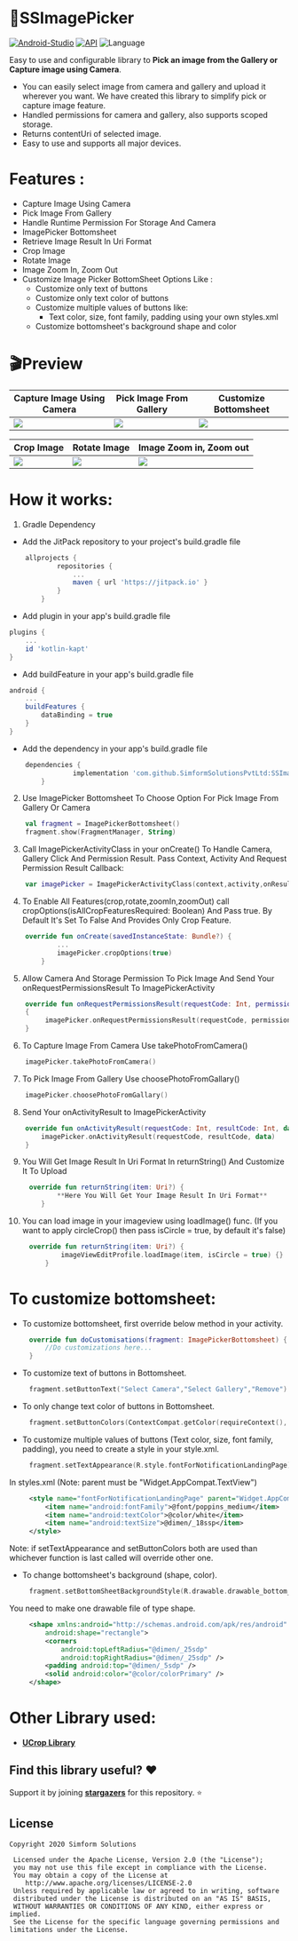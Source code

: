 # 📸SSImagePicker 

[![Android-Studio](https://img.shields.io/badge/Android%20Studio-4.0+-orange.svg?style=flat)](https://developer.android.com/studio/)
[![API](https://img.shields.io/badge/API-19%2B-brightgreen.svg?style=flat)](https://android-arsenal.com/api?level=19)
![Language](https://img.shields.io/badge/language-Kotlin-orange.svg)

Easy to use and configurable library to **Pick an image from the Gallery or Capture image using Camera**.

* You can easily select image from camera and gallery and upload it wherever you want. We have created this library to simplify pick or capture image feature.
* Handled permissions for camera and gallery, also supports scoped storage.
* Returns contentUri of selected image.
* Easy to use and supports all major devices.

# Features :

* Capture Image Using Camera
* Pick Image From Gallery
* Handle Runtime Permission For Storage And Camera
* ImagePicker Bottomsheet 
* Retrieve Image Result In Uri Format
* Crop Image
* Rotate Image
* Image Zoom In, Zoom Out
* Customize Image Picker BottomSheet Options Like :
     - Customize only text of buttons
     - Customize only text color of buttons
     - Customize multiple values of buttons like:
          - Text color, size, font family, padding using your own styles.xml
     - Customize bottomsheet's background shape and color


# 🎬Preview

| Capture Image Using Camera | Pick Image From Gallery | Customize Bottomsheet |
|--|--|--|
| ![](camera.gif) | ![](gallery.gif) | ![](bottomsheetCustomization.gif) |

| Crop Image | Rotate Image | Image Zoom in, Zoom out |
|--|--|--|
| ![](crop.gif) | ![](rotate.gif) | ![](zoomInzoomOut.gif)

# How it works:

1. Gradle Dependency

- Add the JitPack repository to your project's build.gradle file

```groovy
    allprojects {
    		repositories {
    			...
    			maven { url 'https://jitpack.io' }
    		}
    	}
```
- Add plugin in your app's build.gradle file

```groovy
plugins {
    ...
    id 'kotlin-kapt'
} 
```
- Add buildFeature in your app's build.gradle file

```groovy
android {
    ...
    buildFeatures {
        dataBinding = true
    }
}
```

- Add the dependency in your app's build.gradle file

```groovy
    dependencies {
    	        implementation 'com.github.SimformSolutionsPvtLtd:SSImagePicker:1.4'
    	}
```
2. Use ImagePicker Bottomsheet To Choose Option For Pick Image From Gallery Or Camera

```kotlin
    val fragment = ImagePickerBottomsheet()
    fragment.show(FragmentManager, String) 
```
3. Call ImagePickerActivityClass in your onCreate() To Handle Camera, Gallery Click And Permission Result. Pass Context, Activity And Request Permission Result Callback:

```kotlin
    var imagePicker = ImagePickerActivityClass(context,activity,onResult_Callback)
```

4. To Enable All Features(crop,rotate,zoomIn,zoomOut) call cropOptions(isAllCropFeaturesRequired: Boolean) And Pass true. By Default It's Set To False And Provides Only Crop Feature.

```kotlin
    override fun onCreate(savedInstanceState: Bundle?) {
            ...
            imagePicker.cropOptions(true)
        }
```

5. Allow Camera And Storage Permission To Pick Image And Send Your onRequestPermissionsResult To ImagePickerActivity

```kotlin
    override fun onRequestPermissionsResult(requestCode: Int, permissions: Array<out String>, grantResults: IntArray) 
    {
         imagePicker.onRequestPermissionsResult(requestCode, permissions, grantResults)
    }
```
6. To Capture Image From Camera Use takePhotoFromCamera()

```kotlin
    imagePicker.takePhotoFromCamera()
```
7. To Pick Image From Gallery Use choosePhotoFromGallary()

```kotlin
    imagePicker.choosePhotoFromGallary()
```
8. Send Your onActivityResult to ImagePickerActivity

```kotlin
    override fun onActivityResult(requestCode: Int, resultCode: Int, data: Intent?) {
        imagePicker.onActivityResult(requestCode, resultCode, data)
    }
```
9. You Will Get Image Result In Uri Format In returnString() And Customize It To Upload 

```kotlin
     override fun returnString(item: Uri?) {
            **Here You Will Get Your Image Result In Uri Format**
        }
```
10. You can load image in your imageview using loadImage() func. (If you want to apply circleCrop() then pass isCircle = true, by default it's false)

```kotlin
     override fun returnString(item: Uri?) {
             imageViewEditProfile.loadImage(item, isCircle = true) {}
         }
```

# To customize bottomsheet:
* To customize bottomsheet, first override below method in your activity.
```kotlin
     override fun doCustomisations(fragment: ImagePickerBottomsheet) {
         //Do customizations here...
     }
```
* To customize text of buttons in Bottomsheet.
```kotlin
     fragment.setButtonText("Select Camera","Select Gallery","Remove")
```
* To only change text color of buttons in Bottomsheet.
```kotlin
     fragment.setButtonColors(ContextCompat.getColor(requireContext(), R.color.colorPrimary))
```
* To customize multiple values of buttons (Text color, size, font family, padding), you need to create a style in your style.xml.
```kotlin
     fragment.setTextAppearance(R.style.fontForNotificationLandingPage)
```
In styles.xml (Note: parent must be "Widget.AppCompat.TextView")
```xml
     <style name="fontForNotificationLandingPage" parent="Widget.AppCompat.TextView">
         <item name="android:fontFamily">@font/poppins_medium</item>
         <item name="android:textColor">@color/white</item>
         <item name="android:textSize">@dimen/_18ssp</item>
     </style>
```
Note: if setTextAppearance and setButtonColors both are used than whichever function is last called will override other one.
* To change bottomsheet's background (shape, color).
```kotlin
     fragment.setBottomSheetBackgroundStyle(R.drawable.drawable_bottom_sheet_dialog)
```
You need to make one drawable file of type shape.
```xml
     <shape xmlns:android="http://schemas.android.com/apk/res/android"
         android:shape="rectangle">
         <corners
             android:topLeftRadius="@dimen/_25sdp"
             android:topRightRadius="@dimen/_25sdp" />
         <padding android:top="@dimen/_5sdp" />
         <solid android:color="@color/colorPrimary" />
     </shape>
```
# Other Library used:
* __[UCrop Library](https://github.com/Yalantis/uCrop)__

## Find this library useful? :heart:
Support it by joining __[stargazers](https://github.com/SimformSolutionsPvtLtd/SSImagePicker/stargazers)__ for this repository. :star:

## License

```
Copyright 2020 Simform Solutions

 Licensed under the Apache License, Version 2.0 (the "License");
 you may not use this file except in compliance with the License.
 You may obtain a copy of the License at
    http://www.apache.org/licenses/LICENSE-2.0
 Unless required by applicable law or agreed to in writing, software
 distributed under the License is distributed on an "AS IS" BASIS,
 WITHOUT WARRANTIES OR CONDITIONS OF ANY KIND, either express or implied.
 See the License for the specific language governing permissions and limitations under the License.
```
